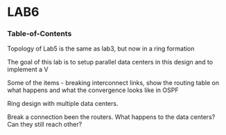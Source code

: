 # LAB6

### Table-of-Contents

Topology of Lab5 is the same as lab3, but now in a ring formation

The goal of this lab is to setup parallel data centers in this design and to implement a V

Some of the items - breaking interconnect links, show the routing table on what happens and what the convergence looks like in OSPF

Ring design with multiple data centers.

Break a connection been the routers. What happens to the data centers? Can they still reach other?
